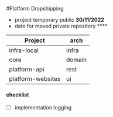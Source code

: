#Platform Dropshipping
* project temporary public **30/11/2022**
* date for moved private repository ****

| Project           |      arch     |
|-------------------| ------------- |
| infra-local       | infra         |
| core              | domain        |
| platform-api      | rest          |
| platform-websites | ui            |


#### checklist

- [ ] implementation logging

 


